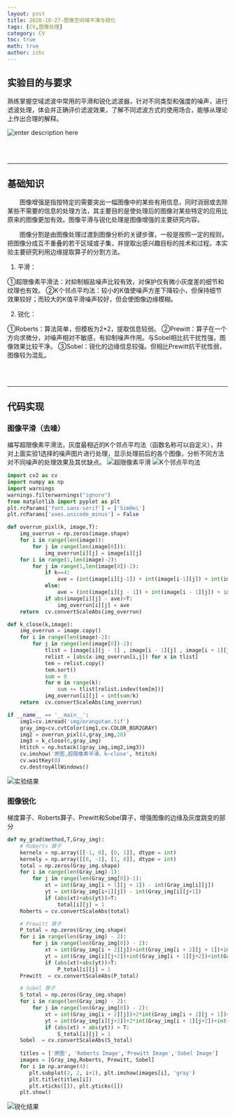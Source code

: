 ```yaml
---
layout: post
title: 2020-10-27-图像空间域平滑与锐化
tags: [CV,图像处理]
category: CV
toc: true
math: true
author: zzhc
---
```


## 实验目的与要求

熟练掌握空域滤波中常用的平滑和锐化滤波器，针对不同类型和强度的噪声，进行滤波处理，体会并正确评价滤波效果，了解不同滤波方式的使用场合，能够从理论上作出合理的解释。

![enter description here](http://img.zzhc321.xyz/blog/1650349468503.png)



<br>
<br>

***


## 基础知识

&emsp;&emsp;图像增强是指按特定的需要突出一幅图像中的某些有用信息，同时消弱或去除某些不需要的信息的处理方法，其主要目的是使处理后的图像对某些特定的应用比原来的图像更加有效。图像平滑与锐化处理是图像增强的主要研究内容。

&emsp;&emsp;图像分割是由图像处理过渡到图像分析的关键步骤，一般是按照一定的规则，把图像分成互不重叠的若干区域或子集，并提取出感兴趣目标的技术和过程。本实验主要研究利用边缘提取算子的分割方法。




1. 平滑：

①超限像素平滑法：对抑制椒盐噪声比较有效，对保护仅有微小灰度差的细节和纹理也有效。
②K个邻点平均法：较小的K值使噪声方差下降较小，但保持细节效果较好；而较大的K值平滑噪声较好，但会使图像边缘模糊。

2. 锐化：

①Roberts：算法简单，但模板为2*2，提取信息较弱。
②Prewitt：算子在一个方向求微分，对噪声相对不敏感，有抑制噪声作用。与Sobel相比抗干扰性强，图像效果比较干净。
③Sobel：锐化的边缘信息较强。但相比Prewitt抗干扰性弱，图像较为混乱。











<br>
<br>

***

## 代码实现

### 图像平滑（去噪）

编写超限像素平滑法，灰度最相近的K个邻点平均法（函数名称可以自定义），并对上面实验1选择的噪声图片进行处理，显示处理前后的各个图像，分析不同方法对不同噪声的处理效果及其优缺点。
![超限像素平滑](http://img.zzhc321.xyz/blog/1650349725995.png)
![K个邻点平均法](http://img.zzhc321.xyz/blog/1650349879401.png)

```python
import cv2 as cv
import numpy as np
import warnings
warnings.filterwarnings("ignore")
from matplotlib import pyplot as plt
plt.rcParams['font.sans-serif'] = ['SimHei']
plt.rcParams['axes.unicode_minus'] = False

def overrun_pixl(k, image,T):
    img_overrun = np.zeros(image.shape)
    for i in range(len(image)):
        for j in range(len(image[0])):
            img_overrun[i][j] = image[i][j]
    for i in range(1,len(image)-2):
        for j in range(1,len(image[0])-2):
            if k==4:
                ave = (int(image[i][j-1]) + int(image[i-1][j]) + int(image[i+1][j]) + int(image[i][j+1]))/4
            else:
                ave = (int(image[i][j - 1]) + int(image[i - 1][j]) + int(image[i + 1][j] )+ int(image[i][j + 1]) + int(image[i-1][j - 1]) + int(image[i - 1][j+1]) + int(image[i + 1][j-1]) + int(image[i+1][j + 1])) / 8
            if abs(image[i][j] - ave)>T:
                img_overrun[i][j] = ave
    return  cv.convertScaleAbs(img_overrun)

def k_close(k,image):
    img_overrun = image.copy()
    for i in range(len(image)-2):
        for j in range(len(image[0])-2):
            tlist = [image[i][j - 1] , image[i - 1][j] , image[i + 1][j] , image[i][j + 1] , image[i-1][j - 1] , image[i - 1][j+1] , image[i + 1][j-1] , image[i+1][j + 1]]
            relist = [abs(x-img_overrun[i,j]) for x in tlist]
            tem = relist.copy()
            tem.sort()
            sum = 0
            for m in range(k):
                sum += tlist[relist.index(tem[m])]
            img_overrun[i][j] = int(sum/k)
    return  cv.convertScaleAbs(img_overrun)

if __name__ == '__main__':
    img1=cv.imread('img/orangutan.tif')
    gray_img=cv.cvtColor(img1,cv.COLOR_BGR2GRAY)
    img2 = overrun_pixl(4,gray_img,20)
    img3 = k_close(6,gray_img)
    htitch = np.hstack((gray_img,img2,img3))
    cv.imshow('原图,超限像素平滑，k—close', htitch)
    cv.waitKey(0)
    cv.destroyAllWindows()
```

![实验结果](http://img.zzhc321.xyz/blog/1650349909341.png)


### 图像锐化
梯度算子、Roberts算子、Prewitt和Sobel算子，增强图像的边缘及灰度跳变的部分

```python
def my_grad(method,T,Gray_img):
    # Roberts 算子
    kernelx = np.array([[-1, 0], [0, 1]], dtype = int)
    kernely = np.array([[0, -1], [1, 0]], dtype = int)
    total = np.zeros(Gray_img.shape)
    for i in range(len(Gray_img)-1):
        for j in range(len(Gray_img[0])-1):
            xt = int(Gray_img[i + 1][j + 1]) - int(Gray_img[i][j])
            yt = int(Gray_img[i+1][j]) - int(Gray_img[i][j+1])
            if (abs(xt)+abs(yt))>T:
                total[i][j] = 1
    Roberts = cv.convertScaleAbs(total)

    # Prewitt 算子
    P_total = np.zeros(Gray_img.shape)
    for i in range(len(Gray_img) - 2):
        for j in range(len(Gray_img[0]) - 2):
            xt = int(Gray_img[i + 2][j])+int(Gray_img[i + 2][j + 1])+int(Gray_img[i + 2][j + 2]) - int(Gray_img[i][j])- int(Gray_img[i][j+1])- int(Gray_img[i][j+2])
            yt = int(Gray_img[i][j+2])+int(Gray_img[i + 1][j+2])+int(Gray_img[i + 2][j+2]) - int(Gray_img[i][j])- int(Gray_img[i+1][j])- int(Gray_img[i+1][j])
            if (abs(xt)+abs(yt))>T:
                P_total[i][j] = 1
    Prewitt  = cv.convertScaleAbs(P_total)

    # Sobel 算子
    S_total = np.zeros(Gray_img.shape)
    for i in range(len(Gray_img) - 2):
        for j in range(len(Gray_img[0]) - 2):
            xt = int(Gray_img[i + 2][j])+2*int(Gray_img[i + 2][j + 1])+int(Gray_img[i + 2][j + 2]) - int(Gray_img[i][j])- 2*int(Gray_img[i][j+1])- int(Gray_img[i][j+2])
            yt = int(Gray_img[i][j+2])+2*int(Gray_img[i + 1][j+2])+int(Gray_img[i + 2][j+2]) - int(Gray_img[i][j])- 2*int(Gray_img[i+1][j])- int(Gray_img[i+1][j])
            if (abs(xt) + abs(yt)) > T:
                S_total[i][j] = 1
    Sobel  = cv.convertScaleAbs(S_total)
    
    titles = ['原图', 'Roberts Image','Prewitt Image','Sobel Image']
    images = [Gray_img,Roberts, Prewitt, Sobel]
    for i in np.arange(4):
       plt.subplot(2, 2, i+1), plt.imshow(images[i], 'gray')
       plt.title(titles[i])
       plt.xticks([]), plt.yticks([])
    plt.show()
```

![锐化结果](http://img.zzhc321.xyz/blog/1650349988670.png)